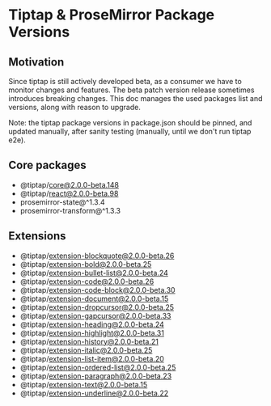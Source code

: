 # Tiptap & ProseMirror Package Versions

## Motivation

Since tiptap is still actively developed beta, as a consumer we have to monitor changes and features. The beta patch version release sometimes introduces breaking changes. This doc manages the used packages list and versions, along with reason to upgrade.

Note: the tiptap package versions in package.json should be pinned, and updated manually, after sanity testing (manually, until we don't run tiptap e2e).

## Core packages

- @tiptap/core@2.0.0-beta.148
- @tiptap/react@2.0.0-beta.98
- prosemirror-state@^1.3.4
- prosemirror-transform@^1.3.3

## Extensions

- @tiptap/extension-blockquote@2.0.0-beta.26
- @tiptap/extension-bold@2.0.0-beta.25
- @tiptap/extension-bullet-list@2.0.0-beta.24
- @tiptap/extension-code@2.0.0-beta.26
- @tiptap/extension-code-block@2.0.0-beta.30
- @tiptap/extension-document@2.0.0-beta.15
- @tiptap/extension-dropcursor@2.0.0-beta.25
- @tiptap/extension-gapcursor@2.0.0-beta.33
- @tiptap/extension-heading@2.0.0-beta.24
- @tiptap/extension-highlight@2.0.0-beta.31
- @tiptap/extension-history@2.0.0-beta.21
- @tiptap/extension-italic@2.0.0-beta.25
- @tiptap/extension-list-item@2.0.0-beta.20
- @tiptap/extension-ordered-list@2.0.0-beta.25
- @tiptap/extension-paragraph@2.0.0-beta.23
- @tiptap/extension-text@2.0.0-beta.15
- @tiptap/extension-underline@2.0.0-beta.22
